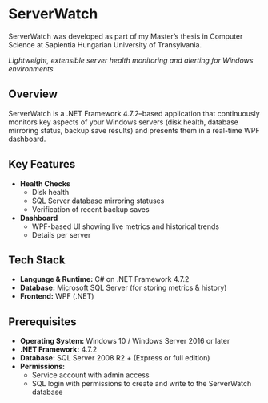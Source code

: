 # ServerWatch
ServerWatch was developed as part of my Master’s thesis in Computer Science at Sapientia Hungarian University of Transylvania.

_Lightweight, extensible server health monitoring and alerting for Windows environments_

## Overview

ServerWatch is a .NET Framework 4.7.2–based application that continuously monitors key aspects of your Windows servers (disk health, database mirroring status, backup save results) and presents them in a real-time WPF dashboard.

## Key Features

- **Health Checks**  
  - Disk health
  - SQL Server database mirroring statuses  
  - Verification of recent backup saves  
- **Dashboard**  
  - WPF-based UI showing live metrics and historical trends  
  - Details per server

## Tech Stack

- **Language & Runtime:** C# on .NET Framework 4.7.2  
- **Database:** Microsoft SQL Server (for storing metrics & history)  
- **Frontend:** WPF (.NET)  

## Prerequisites

- **Operating System:** Windows 10 / Windows Server 2016 or later  
- **.NET Framework:** 4.7.2  
- **Database:** SQL Server 2008 R2 + (Express or full edition)  
- **Permissions:**  
  - Service account with admin access
  - SQL login with permissions to create and write to the ServerWatch database
